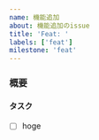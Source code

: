 ```yaml
---
name: 機能追加
about: 機能追加のissue
title: 'Feat: '
labels: ['feat']
milestone: 'feat'
---
```


### 概要

#### タスク

<!-- 細かいタスクに分解できているなら書き出す -->

- [ ] hoge